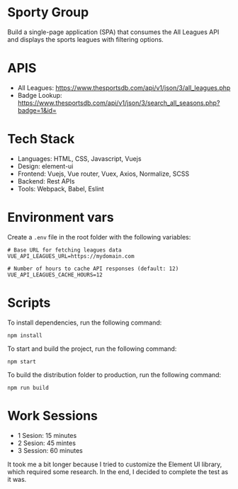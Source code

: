 # Sporty Group

Build a single-page application (SPA) that consumes the All Leagues API and displays the sports leagues with filtering options.

# APIS

- All Leagues: https://www.thesportsdb.com/api/v1/json/3/all_leagues.php
- Badge Lookup: https://www.thesportsdb.com/api/v1/json/3/search_all_seasons.php?badge=1&id=<id>

# Tech Stack

- Languages: HTML, CSS, Javascript, Vuejs
- Design: element-ui
- Frontend: Vuejs, Vue router, Vuex, Axios, Normalize, SCSS
- Backend: Rest APIs
- Tools: Webpack, Babel, Eslint

# Environment vars
Create a `.env` file in the root folder with the following variables:

```env
# Base URL for fetching leagues data
VUE_API_LEAGUES_URL=https://mydomain.com

# Number of hours to cache API responses (default: 12)
VUE_API_LEAGUES_CACHE_HOURS=12
```

# Scripts

To install dependencies, run the following command:

`npm install`

To start and build the project, run the following command:

`npm start`

To build the distribution folder to production, run the following command:

`npm run build`


# Work Sessions
- 1 Sesion: 15 minutes
- 2 Sesion: 45 mintes
- 3 Session: 60 minutes

It took me a bit longer because I tried to customize the Element UI library, which required some research. In the end, I decided to complete the test as it was.



